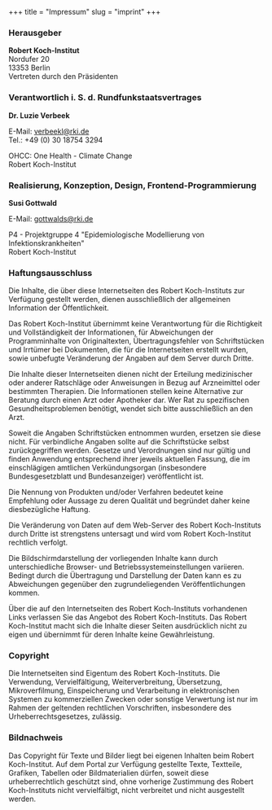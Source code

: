 +++
title = "Impressum"
slug = "imprint"
+++

### Herausgeber

**Robert Koch-Institut**  
Nordufer 20  
13353 Berlin  
Vertreten durch den Präsidenten


### Verantwortlich i. S. d. Rundfunkstaatsvertrages

**Dr. Luzie Verbeek**

E-Mail: verbeekl@rki.de  
Tel.: +49 (0) 30 18754 3294

OHCC: One Health - Climate Change  
Robert Koch-Institut

### Realisierung, Konzeption, Design, Frontend-Programmierung

**Susi Gottwald**

E-Mail: gottwalds@rki.de

P4 - Projektgruppe 4 "Epidemiologische Modellierung von Infektionskrankheiten"   
Robert Koch-Institut

### Haftungsausschluss

Die Inhalte, die über diese Internetseiten des Robert Koch-Instituts zur Verfügung gestellt werden, dienen ausschließlich der allgemeinen Information der Öffentlichkeit.

Das Robert Koch-Institut übernimmt keine Verantwortung für die Richtigkeit und Vollständigkeit der Informationen, für Abweichungen der Programminhalte von Originaltexten, Übertragungsfehler von Schriftstücken und Irrtümer bei Dokumenten, die für die Internetseiten erstellt wurden, sowie unbefugte Veränderung der Angaben auf dem Server durch Dritte.

Die Inhalte dieser Internetseiten dienen nicht der Erteilung medizinischer oder anderer Ratschläge oder Anweisungen in Bezug auf Arzneimittel oder bestimmten Therapien. Die Informationen stellen keine Alternative zur Beratung durch einen Arzt oder Apotheker dar. Wer Rat zu spezifischen Gesundheitsproblemen benötigt, wendet sich bitte ausschließlich an den Arzt.

Soweit die Angaben Schriftstücken entnommen wurden, ersetzen sie diese nicht. Für verbindliche Angaben sollte auf die Schriftstücke selbst zurückgegriffen werden. Gesetze und Verordnungen sind nur gültig und finden Anwendung entsprechend ihrer jeweils aktuellen Fassung, die im einschlägigen amtlichen Verkündungsorgan (insbesondere Bundesgesetzblatt und Bundesanzeiger) veröffentlicht ist.

Die Nennung von Produkten und/oder Verfahren bedeutet keine Empfehlung oder Aussage zu deren Qualität und begründet daher keine diesbezügliche Haftung.

Die Veränderung von Daten auf dem Web-Server des Robert Koch-Instituts durch Dritte ist strengstens untersagt und wird vom Robert Koch-Institut rechtlich verfolgt.

Die Bildschirmdarstellung der vorliegenden Inhalte kann durch unterschiedliche Browser- und Betriebssystemeinstellungen variieren. Bedingt durch die Übertragung und Darstellung der Daten kann es zu Abweichungen gegenüber den zugrundeliegenden Veröffentlichungen kommen.

Über die auf den Internetseiten des Robert Koch-Instituts vorhandenen Links verlassen Sie das Angebot des Robert Koch-Instituts. Das Robert Koch-Institut macht sich die Inhalte dieser Seiten ausdrücklich nicht zu eigen und übernimmt für deren Inhalte keine Gewährleistung.

### Copyright

Die Internetseiten sind Eigentum des Robert Koch-Instituts. Die Verwendung, Vervielfältigung, Weiterverbreitung, Übersetzung, Mikroverfilmung, Einspeicherung und Verarbeitung in elektronischen Systemen zu kommerziellen Zwecken oder sonstige Verwertung ist nur im Rahmen der geltenden rechtlichen Vorschriften, insbesondere des Urheberrechtsgesetzes, zulässig.

### Bildnachweis

Das Copyright für Texte und Bilder liegt bei eigenen Inhalten beim Robert Koch-Institut. Auf dem Portal zur Verfügung gestellte Texte, Textteile, Grafiken, Tabellen oder Bildmaterialien dürfen, soweit diese urheberrechtlich geschützt sind, ohne vorherige Zustimmung des Robert Koch-Instituts nicht vervielfältigt, nicht verbreitet und nicht ausgestellt werden.
